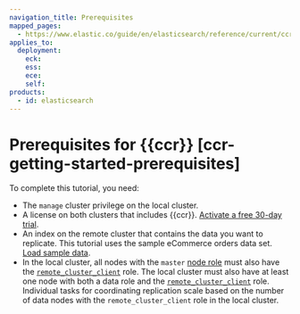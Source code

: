 ```yaml
---
navigation_title: Prerequisites
mapped_pages:
  - https://www.elastic.co/guide/en/elasticsearch/reference/current/ccr-getting-started-prerequisites.html
applies_to:
  deployment:
    eck:
    ess:
    ece:
    self:
products:
  - id: elasticsearch
---
```


# Prerequisites for {{ccr}} [ccr-getting-started-prerequisites]

To complete this tutorial, you need:

* The `manage` cluster privilege on the local cluster.
* A license on both clusters that includes {{ccr}}. [Activate a free 30-day trial](../../license/manage-your-license-in-self-managed-cluster.md).
* An index on the remote cluster that contains the data you want to replicate. This tutorial uses the sample eCommerce orders data set. [Load sample data](../../../explore-analyze/index.md#gs-get-data-into-kibana).
* In the local cluster, all nodes with the `master` [node role](elasticsearch://reference/elasticsearch/configuration-reference/node-settings.md#node-roles) must also have the [`remote_cluster_client`](../../distributed-architecture/clusters-nodes-shards/node-roles.md#remote-node) role. The local cluster must also have at least one node with both a data role and the [`remote_cluster_client`](../../distributed-architecture/clusters-nodes-shards/node-roles.md#remote-node) role. Individual tasks for coordinating replication scale based on the number of data nodes with the `remote_cluster_client` role in the local cluster.

